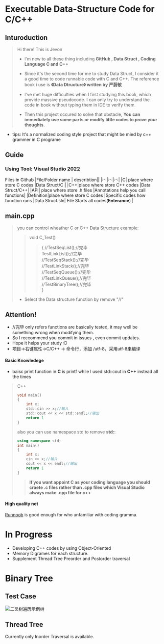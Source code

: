 # Executable Data-Structure Code for C/C++
## Inturoduction
> Hi there! This is Jevon 
> - I'm new to all these thing including 
>  **GitHub ,   Data Struct ,   Coding Language C and C++**  
> * Since it's the second time for me to study Data Struct,
I consider it a good time to code runnable code with C and C++.
The reference book i use is **《Data Dtructure》 written by 严蔚敏**
>
>* I've met huge difficulties when I first studying this book, 
which provide massive pseudocode. I can only try to understand the code 
in book without typing them in IDE to verify them. 
>* Then this project occured to solve that obstacle, 
**You can immediately use some parts or modify little codes to prove your thoughts**.
- tips:
It's a normalized coding style project that might be mied by c++ grammer in C programe 


## Guide
### Using Tool: Visual Studio 2022

Files in Github 
|File/Folder name | describtion||
|:-:|:-:|:-:|
|C| place where store C codes |Data Struct/C |
|C++|place where store C++ codes |Data Struct/C++|
|API| place where store .h files |Annotations help you call functions|
|Definition|place where store C codes |Specific codes how function runs
|Data Struct.sln| File Starts all codes(**Enterance**) |

## main.cpp
>    you can control wheather C or C++ Data Structure
>    example:
>>    void C_Test()
>>>	{
>>>		//TestSeqList();//完毕  
>>>		TestLinkList();//完毕  
>		//TestSeqStack();//完毕  
>		//TestLinkStack();//完毕  
>		//TestSeqQueue();//完毕  
>		//TestLinkQueue();//完毕  
>		//TestBinaryTree();//完毕  
>	}  
>   - Select the Data structure function by remove "//"

## Attention!
- //完毕 only refers functions are basically tested, it may well be something wrong when modifying them.
- So I reccommend you commit in issues , even commit updates.
- Hope it helps your study :D
- 项目->右键属性->C/C++ -> 命令行，添加 /utf-8，采用utf-8来编译

#### Basic Knowledege
* baisc print function in **C** is printf while I used std::cout in **C++** instead all the times
>C++
> ```C
> void main()
> {
>     int x;
>     std::cin >> x;//输入
>     std::cout << x << std::endl;//输出
>     return 1
> }
> ```
> also you can use namespace std to remove **std::**
> ```C++
> using namespace std;
> int main()
> {
>     int x;
>     cin >> x;//输入
>     cout << x << endl;//输出
>     return 1
> }
> ```
>> **If you want appoint C as your coding language you should craete .c files rather than .cpp files which Visual Studio always make .cpp file for c++**

#### High quality net
[Runnoob](http://www.runoob.com/) is good enough for who unfamiliar with coding gramma.


# In Progress
- Developing C++ codes by using Object-Oriented
- Memory Digrames for each structure.
- Supplement Thread Tree Preorder and Postorder traversal



# Binary Tree
## Test Case
![二叉树遍历示例树](https://i.imgur.com/mOViysT.png)

## Thread Tree
Currently only Inorder Traversal is available.







